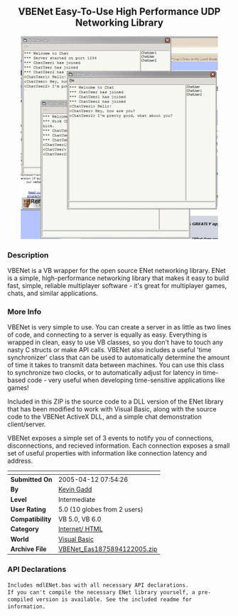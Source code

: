 ﻿<div align="center">

## VBENet Easy\-To\-Use High Performance UDP Networking Library

<img src="PIC2005412113162618.jpg">
</div>

### Description

VBENet is a VB wrapper for the open source ENet networking library. ENet is a simple, high-performance networking library that makes it easy to build fast, simple, reliable multiplayer software - it's great for multiplayer games, chats, and similar applications.
 
### More Info
 
VBENet is very simple to use. You can create a server in as little as two lines of code, and connecting to a server is equally as easy. Everything is wrapped in clean, easy to use VB classes, so you don't have to touch any nasty C structs or make API calls. VBENet also includes a useful 'time synchronizer' class that can be used to automatically determine the amount of time it takes to transmit data between machines. You can use this class to synchronize two clocks, or to automatically adjust for latency in time-based code - very useful when developing time-sensitive applications like games!

Included in this ZIP is the source code to a DLL version of the ENet library that has been modified to work with Visual Basic, along with the source code to the VBENet ActiveX DLL, and a simple chat demonstration client/server.

VBENet exposes a simple set of 3 events to notify you of connections, disconnections, and recieved information. Each connection exposes a small set of useful properties with information like connection latency and address.


<span>             |<span>
---                |---
**Submitted On**   |2005-04-12 07:54:26
**By**             |[Kevin Gadd](https://github.com/Planet-Source-Code/PSCIndex/blob/master/ByAuthor/kevin-gadd.md)
**Level**          |Intermediate
**User Rating**    |5.0 (10 globes from 2 users)
**Compatibility**  |VB 5\.0, VB 6\.0
**Category**       |[Internet/ HTML](https://github.com/Planet-Source-Code/PSCIndex/blob/master/ByCategory/internet-html__1-34.md)
**World**          |[Visual Basic](https://github.com/Planet-Source-Code/PSCIndex/blob/master/ByWorld/visual-basic.md)
**Archive File**   |[VBENet\_Eas1875894122005\.zip](https://github.com/Planet-Source-Code/kevin-gadd-vbenet-easy-to-use-high-performance-udp-networking-library__1-59972/archive/master.zip)

### API Declarations

```
Includes mdlENet.bas with all necessary API declarations.
If you can't compile the necessary ENet library yourself, a pre-compiled version is available. See the included readme for information.
```





